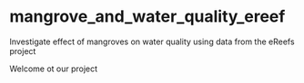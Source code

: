 # mangrove_and_water_quality_ereef
Investigate effect of mangroves on water quality using data from the eReefs project

Welcome ot our project
